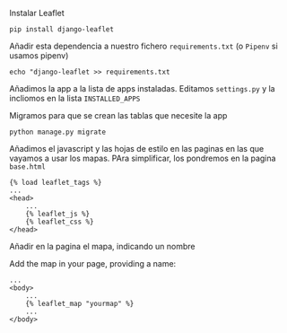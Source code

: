 Instalar Leaflet

    pip install django-leaflet

Añadir esta dependencia a nuestro fichero `requirements.txt` (o `Pipenv` si
usamos pipenv)

    echo "django-leaflet >> requirements.txt

Añadimos la app a la lista de apps instaladas. Editamos `settings.py`
y la incliomos en la lista `INSTALLED_APPS`

Migramos para que se crean las tablas que necesite la app

    python manage.py migrate


Añadimos el javascript y las hojas de estilo en las paginas en las
que vayamos a usar los mapas. PAra simplificar, los pondremos en la
pagina `base.html`


    {% load leaflet_tags %}
    ...
    <head>
        ...
        {% leaflet_js %}
        {% leaflet_css %}
    </head>

Añadir en la pagina el mapa, indicando un nombre

Add the map in your page, providing a name:

    ...
    <body>
        ...
        {% leaflet_map "yourmap" %}
        ...
    </body>

    
